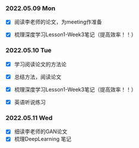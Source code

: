 ### 2022.05.09  Mon

- [x] 阅读李老师的论文，为meeting作准备

- [x] 梳理深度学习Lesson1-Week3笔记（提高效率！！）



### 2022.05.10  Tue

- [x] 学习阅读论文的方法论
- [x] 总结方法，阅读论文
- [x] 梳理深度学习Lesson1-Week3笔记（提高效率！！）
- [x] 英语听说练习



### 2022.05.11  Wed

- [x] 细读李老师的GAN论文
- [x] 梳理DeepLearning 笔记